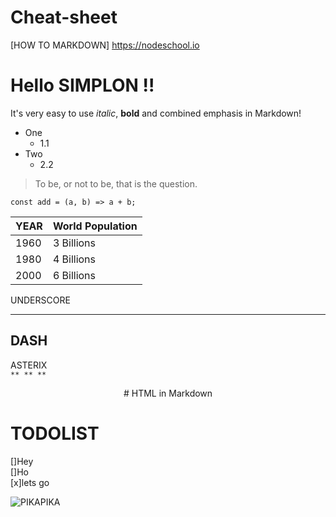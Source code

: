 # Cheat-sheet

[HOW TO MARKDOWN] https://nodeschool.io

# Hello SIMPLON !!
It's very easy to use *italic*, **bold** and combined emphasis in Markdown!

- One
    - 1.1
- Two
    - 2.2

> To be, or not to be, that is the question.

```const add = (a, b) => a + b;```

| YEAR | World Population |
|------|------------------|
| 1960 |    3 Billions    |
| 1980 |    4 Billions    |
| 2000 |    6 Billions    |


 UNDERSCORE
 __________

 DASH
 ----------

 ASTERIX  
 `** ** **`

<div align="center">
# HTML in Markdown
</div>

# TODOLIST
[]Hey  
[]Ho  
[x]lets go

![PIKAPIKA](https://www.pokepedia.fr/images/7/76/Pikachu-DEPS.png)
